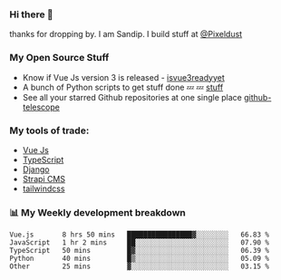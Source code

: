 ### Hi there 👋

thanks for dropping by.
I am Sandip. I build stuff at [@Pixeldust](github.com/pixeldust-in/)

###  **My Open Source Stuff**

 - Know if Vue Js version 3 is released -  [isvue3readyyet](https://github.com/sandiprb/isvue3readyyet)
 - A bunch of Python scripts to get stuff done 💤 💤 [stuff](https://github.com/sandiprb/stuff)
 - See all your starred Github repositories at one single place [github-telescope](https://github.com/sandiprb/github-telescope)



###  **My tools of trade:**
 - [Vue Js](https://github.com/vuejs/vue/)
 - [TypeScript](https://github.com/microsoft/TypeScript)
 - [Django](github.com/django/django)
 - [Strapi CMS](github.com/strapi/strapi)
 - [tailwindcss](https://github.com/tailwindlabs/tailwindcss)


###  📊 **My Weekly development breakdown**
<!--START_SECTION:waka-->
```text
Vue.js       8 hrs 50 mins   ████████████████▓░░░░░░░░   66.83 % 
JavaScript   1 hr 2 mins     ██░░░░░░░░░░░░░░░░░░░░░░░   07.90 % 
TypeScript   50 mins         █▓░░░░░░░░░░░░░░░░░░░░░░░   06.39 % 
Python       40 mins         █▒░░░░░░░░░░░░░░░░░░░░░░░   05.09 % 
Other        25 mins         ▓░░░░░░░░░░░░░░░░░░░░░░░░   03.15 % 
```
<!--END_SECTION:waka-->
